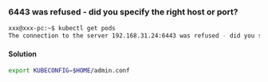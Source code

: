 
### 6443 was refused - did you specify the right host or port?
~~~sh
xxx@xxx-pc:~$ kubectl get pods
The connection to the server 192.168.31.24:6443 was refused - did you specify the right host or port?
~~~

#### Solution
~~~sh
export KUBECONFIG=$HOME/admin.conf
~~~
